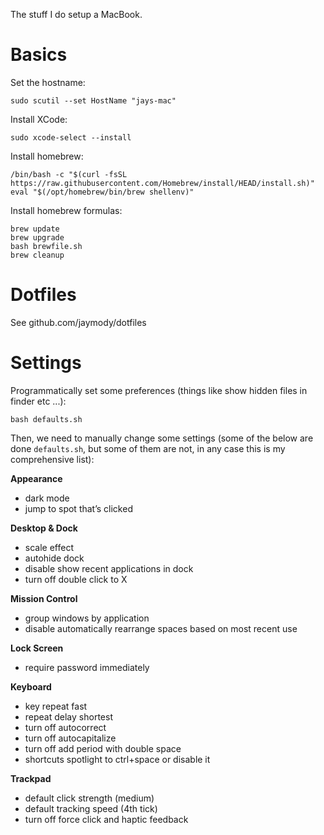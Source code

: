 The stuff I do setup a MacBook.

# Basics
Set the hostname:
```shell
sudo scutil --set HostName "jays-mac"
```

Install XCode:
```shell
sudo xcode-select --install
```

Install homebrew:
```shell
/bin/bash -c "$(curl -fsSL https://raw.githubusercontent.com/Homebrew/install/HEAD/install.sh)"
eval "$(/opt/homebrew/bin/brew shellenv)"
```

Install homebrew formulas:
```shell
brew update
brew upgrade
bash brewfile.sh
brew cleanup
```

# Dotfiles
See github.com/jaymody/dotfiles

# Settings
Programmatically set some preferences (things like show hidden files in finder etc ...):
```shell
bash defaults.sh
```

Then, we need to manually change some settings (some of the below are done `defaults.sh`, but some of them are not, in any case this is my comprehensive list):

**Appearance**
- dark mode
- jump to spot that’s clicked

**Desktop & Dock**
- scale effect
- autohide dock
- disable show recent applications in dock
- turn off double click to X

**Mission Control**
- group windows by application
- disable automatically rearrange spaces based on most recent use

**Lock Screen**
- require password immediately

**Keyboard**
- key repeat fast
- repeat delay shortest
- turn off autocorrect
- turn off autocapitalize
- turn off add period with double space
- shortcuts spotlight to ctrl+space or disable it

**Trackpad**
- default click strength (medium)
- default tracking speed (4th tick)
- turn off force click and haptic feedback
